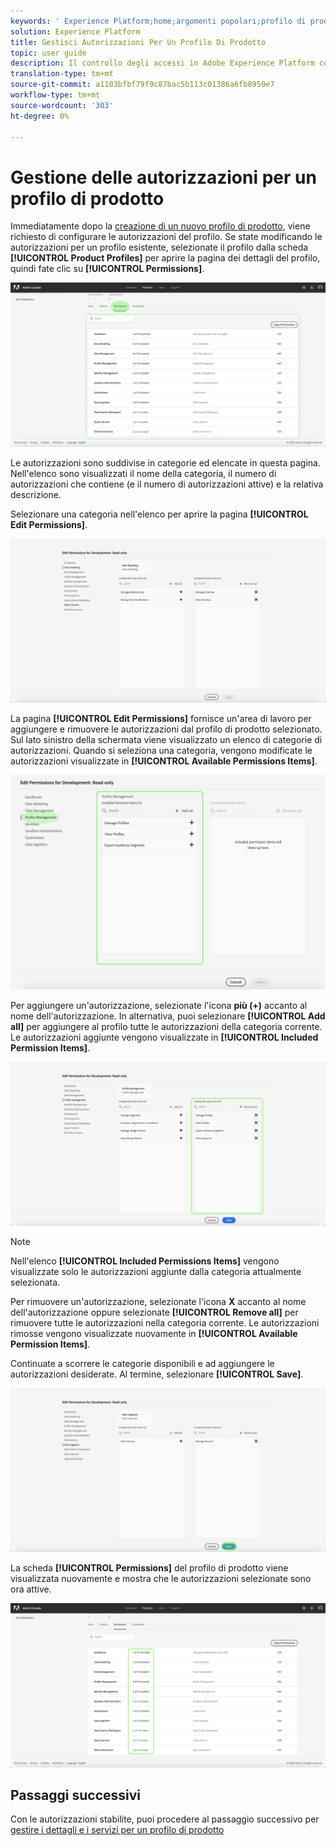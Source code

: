 ```yaml
---
keywords: ' Experience Platform;home;argomenti popolari;profilo di prodotto;gestire le autorizzazioni'
solution: Experience Platform
title: Gestisci Autorizzazioni Per Un Profilo Di Prodotto
topic: user guide
description: Il controllo degli accessi in Adobe Experience Platform consente di gestire ruoli e autorizzazioni per diverse funzionalità della piattaforma utilizzando l'Adobe Admin Console. Questo documento funge da guida per la gestione delle autorizzazioni per un profilo di prodotto per la piattaforma.
translation-type: tm+mt
source-git-commit: a1103bfbf79f9c87bac5b113c01386a6fb8950e7
workflow-type: tm+mt
source-wordcount: '303'
ht-degree: 0%

---
```



# Gestione delle autorizzazioni per un profilo di prodotto

Immediatamente dopo la [creazione di un nuovo profilo di prodotto](#create-a-new-product-profile), viene richiesto di configurare le autorizzazioni del profilo. Se state modificando le autorizzazioni per un profilo esistente, selezionate il profilo dalla scheda **[!UICONTROL Product Profiles]** per aprire la pagina dei dettagli del profilo, quindi fate clic su **[!UICONTROL Permissions]**.

![profile-permissions](../images/profile-permissions.png)

Le autorizzazioni sono suddivise in categorie ed elencate in questa pagina. Nell&#39;elenco sono visualizzati il nome della categoria, il numero di autorizzazioni che contiene (e il numero di autorizzazioni attive) e la relativa descrizione.

Selezionare una categoria nell&#39;elenco per aprire la pagina **[!UICONTROL Edit Permissions]**.

![edit-permissions](../images/edit-permissions.png)

La pagina **[!UICONTROL Edit Permissions]** fornisce un&#39;area di lavoro per aggiungere e rimuovere le autorizzazioni dal profilo di prodotto selezionato. Sul lato sinistro della schermata viene visualizzato un elenco di categorie di autorizzazioni. Quando si seleziona una categoria, vengono modificate le autorizzazioni visualizzate in **[!UICONTROL Available Permissions Items]**.

![change-permissions-category](../images/change-permissions-category.png)

Per aggiungere un&#39;autorizzazione, selezionate l&#39;icona **più (+)** accanto al nome dell&#39;autorizzazione. In alternativa, puoi selezionare **[!UICONTROL Add all]** per aggiungere al profilo tutte le autorizzazioni della categoria corrente. Le autorizzazioni aggiunte vengono visualizzate in **[!UICONTROL Included Permission Items]**.

![add-permissions](../images/add-permissions.png)

>[!NOTE]
>
>Nell&#39;elenco **[!UICONTROL Included Permissions Items]** vengono visualizzate solo le autorizzazioni aggiunte dalla categoria attualmente selezionata.

Per rimuovere un&#39;autorizzazione, selezionate l&#39;icona **X** accanto al nome dell&#39;autorizzazione oppure selezionate **[!UICONTROL Remove all]** per rimuovere tutte le autorizzazioni nella categoria corrente. Le autorizzazioni rimosse vengono visualizzate nuovamente in **[!UICONTROL Available Permission Items]**.

Continuate a scorrere le categorie disponibili e ad aggiungere le autorizzazioni desiderate. Al termine, selezionare **[!UICONTROL Save]**.

![permissions-Finish](../images/permissions-finish.png)

La scheda **[!UICONTROL Permissions]** del profilo di prodotto viene visualizzata nuovamente e mostra che le autorizzazioni selezionate sono ora attive.

![autorizzazioni aggiunte](../images/added-permissions.png)

## Passaggi successivi

Con le autorizzazioni stabilite, puoi procedere al passaggio successivo per [gestire i dettagli e i servizi per un profilo di prodotto](details-and-services.md)